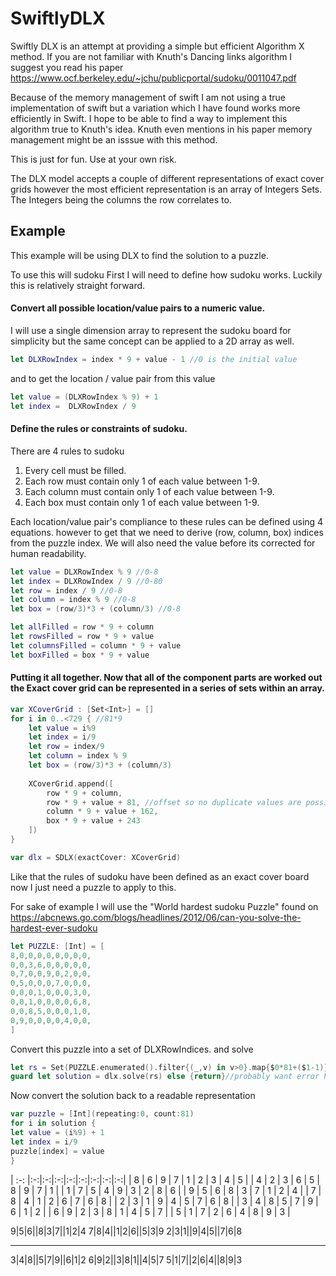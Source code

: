 # SwiftlyDLX

Swiftly DLX is an attempt at providing a simple but efficient Algorithm X method. If you are not familiar with Knuth's Dancing links algorithm I suggest you read his paper https://www.ocf.berkeley.edu/~jchu/publicportal/sudoku/0011047.pdf

Because of the memory management of swift I am not using a true implementation of swift but a variation which I have found works more efficiently in Swift. I hope to be able to find a way to implement this algorithm true to Knuth's idea. Knuth even mentions in his paper memory management might be an isssue with this method.

This is just for fun. Use at your own risk. 


The DLX model accepts a couple of different representations of exact cover grids however the most efficient representation is an array of Integers Sets. The Integers being the columns the row correlates to.

## Example

This example will be using DLX to find the solution to a puzzle.

To use this will sudoku First I will need to define how sudoku works. Luckily this is relatively straight forward. 

#### Convert all possible location/value pairs to a numeric value.

I will use a single dimension array to represent the sudoku board for simplicity but the same concept can be applied to a 2D array as well. 

```swift
let DLXRowIndex = index * 9 + value - 1 //0 is the initial value
```

and to get the location / value pair from this value

```swift
let value = (DLXRowIndex % 9) + 1
let index =  DLXRowIndex / 9
```

#### Define the rules or constraints of sudoku. 

There are 4 rules to sudoku

1. Every cell must be filled.
2. Each row must contain only 1 of each value between 1-9.
3. Each column must contain only 1 of each value between 1-9.
4. Each box must contain only 1 of each value between 1-9.

Each location/value pair's compliance to these rules can be defined using 4 equations. however to get that we need to derive (row, column, box) indices from the puzzle index. We will also need the value before its corrected for human readability. 

```swift
let value = DLXRowIndex % 9 //0-8
let index = DLXRowIndex / 9 //0-80
let row = index / 9 //0-8
let column = index % 9 //0-8
let box = (row/3)*3 + (column/3) //0-8

let allFilled = row * 9 + column
let rowsFilled = row * 9 + value
let columnsFilled = column * 9 + value
let boxFilled = box * 9 + value

```

#### Putting it all together. Now that all of the component parts are worked out the Exact cover grid can be represented in a series of sets within an array.

```swift
var XCoverGrid : [Set<Int>] = []
for i in 0..<729 { //81*9
    let value = i%9
    let index = i/9
    let row = index/9
    let column = index % 9
    let box = (row/3)*3 + (column/3)
    
    XCoverGrid.append([
        row * 9 + column,
        row * 9 + value + 81, //offset so no duplicate values are possible
        column * 9 + value + 162,
        box * 9 + value + 243
    ])
}

var dlx = SDLX(exactCover: XCoverGrid)
```

Like that the rules of sudoku have been defined as an exact cover board now I just need a puzzle to apply to this.

For sake of example I will use the "World hardest sudoku Puzzle" found on https://abcnews.go.com/blogs/headlines/2012/06/can-you-solve-the-hardest-ever-sudoku

```swift
let PUZZLE: [Int] = [
8,0,0,0,0,0,0,0,0,
0,0,3,6,0,0,0,0,0,
0,7,0,0,9,0,2,0,0,
0,5,0,0,0,7,0,0,0,
0,0,0,1,0,0,0,3,0,
0,0,1,0,0,0,0,6,8,
0,0,8,5,0,0,0,1,0,
0,9,0,0,0,0,4,0,0,
]
```

Convert this puzzle into a set of DLXRowIndices. and solve

```swift
let rs = Set(PUZZLE.enumerated().filter{(_,v) in v>0}.map{$0*81+($1-1)})
guard let solution = dlx.solve(rs) else {return}//probably want error handling

```

Now convert the solution back to a readable representation

```swift
var puzzle = [Int](repeating:0, count:81)
for i in solution {
let value = (i%9) + 1
let index = i/9
puzzle[index] = value
}
```
| :-: |:-:|:-:|:-:|:-:|:-:|:-:|:-:|:-:|
| 8 | 6 | 9 | 7 | 1 | 2 | 3 | 4 | 5 |
| 4 | 2 | 3 | 6 | 5 | 8 | 9 | 7 | 1 |
| 1 | 7 | 5 | 4 | 9 | 3 | 2 | 8 | 6 |
| 9 | 5 | 6 | 8 | 3 | 7 | 1 | 2 | 4 |
| 7 | 8 | 4 | 1 | 2 | 6 | 7 | 6 | 8 |
| 2 | 3 | 1 | 9 | 4 | 5 | 7 | 6 | 8 |
| 3 | 4 | 8 | 5 | 7 | 9 | 6 | 1 | 2 |
| 6 | 9 | 2 | 3 | 8 | 1 | 4 | 5 | 7 |
| 5 | 1 | 7 | 2 | 6 | 4 | 8 | 9 | 3 |

9|5|6||8|3|7||1|2|4
7|8|4||1|2|6||5|3|9
2|3|1||9|4|5||7|6|8
___________________
3|4|8||5|7|9||6|1|2
6|9|2||3|8|1||4|5|7
5|1|7||2|6|4||8|9|3




